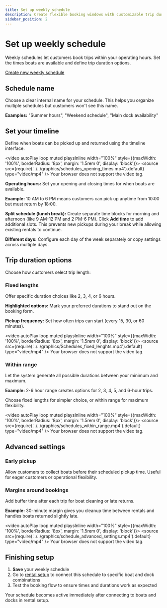 ```yaml
---
title: Set up weekly schedule
description: Create flexible booking windows with customizable trip durations
sidebar_position: 2
---
```


# Set up weekly schedule

Weekly schedules let customers book trips within your operating hours. Set the times boats are available and define trip duration options.

<div class="button-container">
  <a href="https://dashboard.letsbook.app/schedules/week/add" class="button button--primary" target="_blank" rel="noopener noreferrer">Create new weekly schedule</a>
</div>

## Schedule name

Choose a clear internal name for your schedule. This helps you organize multiple schedules but customers won't see this name.

**Examples:** "Summer hours", "Weekend schedule", "Main dock availability"

## Set your timeline

Define when boats can be picked up and returned using the timeline interface.

<video autoPlay loop muted playsInline width="100%" style={{maxWidth: '100%', borderRadius: '8px', margin: '1.5rem 0', display: 'block'}}>
  <source src={require('../../graphics/schedules_opening_times.mp4').default} type="video/mp4" />
  Your browser does not support the video tag.
</video>

**Operating hours:** Set your opening and closing times for when boats are available.

**Example:** 10 AM to 6 PM means customers can pick up anytime from 10:00 but must return by 18:00.

**Split schedule (lunch break):** Create separate time blocks for morning and afternoon (like 9 AM-12 PM and 2 PM-6 PM). Click **Add time** to add additional slots. This prevents new pickups during your break while allowing existing rentals to continue.

**Different days:** Configure each day of the week separately or copy settings across multiple days.

## Trip duration options

Choose how customers select trip length:

### Fixed lengths

Offer specific duration choices like 2, 3, 4, or 6 hours.

**Highlighted options:** Mark your preferred durations to stand out on the booking form.

**Pickup frequency:** Set how often trips can start (every 15, 30, or 60 minutes).

<video autoPlay loop muted playsInline width="100%" style={{maxWidth: '100%', borderRadius: '8px', margin: '1.5rem 0', display: 'block'}}>
  <source src={require('../../graphics/Schedules_fixed_lenghts.mp4').default} type="video/mp4" />
  Your browser does not support the video tag.
</video>

### Within range

Let the system generate all possible durations between your minimum and maximum.

**Example:** 2-6 hour range creates options for 2, 3, 4, 5, and 6-hour trips.

Choose fixed lengths for simpler choice, or within range for maximum flexibility.

<video autoPlay loop muted playsInline width="100%" style={{maxWidth: '100%', borderRadius: '8px', margin: '1.5rem 0', display: 'block'}}>
  <source src={require('../../graphics/schedules_within_range.mp4').default} type="video/mp4" />
  Your browser does not support the video tag.
</video>

## Advanced settings

### Early pickup

Allow customers to collect boats before their scheduled pickup time. Useful for eager customers or operational flexibility.

### Margins around bookings

Add buffer time after each trip for boat cleaning or late returns.

**Example:** 30-minute margin gives you cleanup time between rentals and handles boats returned slightly late.

<video autoPlay loop muted playsInline width="100%" style={{maxWidth: '100%', borderRadius: '8px', margin: '1.5rem 0', display: 'block'}}>
  <source src={require('../../graphics/schedule_advanced_settings.mp4').default} type="video/mp4" />
  Your browser does not support the video tag.
</video>

## Finishing setup

1. **Save** your weekly schedule
2. Go to [rental setup](https://dashboard.letsbook.app/rental-setup) to connect this schedule to specific boat and dock combinations
3. Test the booking flow to ensure times and durations work as expected

Your schedule becomes active immediately after connecting to boats and docks in rental setup.
